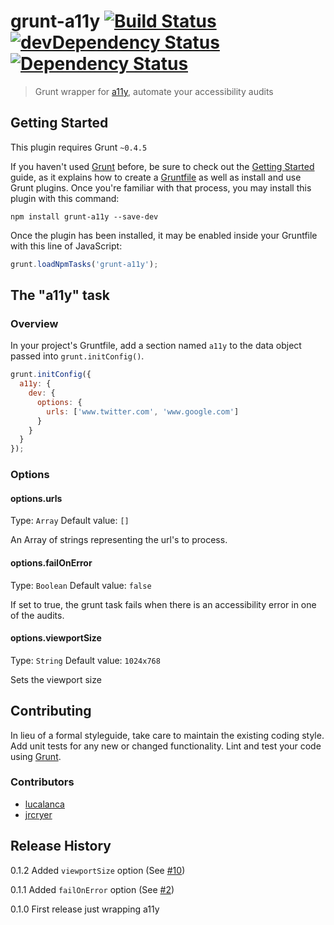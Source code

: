 # grunt-a11y  [![Build Status](https://travis-ci.org/lucalanca/grunt-a11y.svg?branch=master)](https://travis-ci.org/lucalanca/grunt-a11y) [![devDependency Status](https://david-dm.org/lucalanca/grunt-a11y/dev-status.svg)](https://david-dm.org/lucalanca/grunt-a11y#info=devDependencies)  [![Dependency Status](https://david-dm.org/lucalanca/grunt-a11y.svg)](https://david-dm.org/lucalanca/grunt-a11y)

> Grunt wrapper for [a11y](https://github.com/addyosmani/a11y), automate your accessibility audits

## Getting Started
This plugin requires Grunt `~0.4.5`

If you haven't used [Grunt](http://gruntjs.com/) before, be sure to check out the [Getting Started](http://gruntjs.com/getting-started) guide, as it explains how to create a [Gruntfile](http://gruntjs.com/sample-gruntfile) as well as install and use Grunt plugins. Once you're familiar with that process, you may install this plugin with this command:

```shell
npm install grunt-a11y --save-dev
```

Once the plugin has been installed, it may be enabled inside your Gruntfile with this line of JavaScript:

```js
grunt.loadNpmTasks('grunt-a11y');
```

## The "a11y" task

### Overview
In your project's Gruntfile, add a section named `a11y` to the data object passed into `grunt.initConfig()`.

```js
grunt.initConfig({
  a11y: {
    dev: {
      options: {
        urls: ['www.twitter.com', 'www.google.com']
      }
    }
  }
});
```

### Options

#### options.urls
Type: `Array`
Default value: `[]`

An Array of strings representing the url's to process.

#### options.failOnError
Type: `Boolean`
Default value: `false`

If set to true, the grunt task fails when there is an accessibility error in one of the audits.

#### options.viewportSize
Type: `String`
Default value: `1024x768`

Sets the viewport size


## Contributing
In lieu of a formal styleguide, take care to maintain the existing coding style. Add unit tests for any new or changed functionality. Lint and test your code using [Grunt](http://gruntjs.com/).


### Contributors
- [lucalanca](https://github.com/lucalanca)
- [jrcryer](https://github.com/jrcryer)

## Release History

0.1.2 Added `viewportSize` option (See [#10](https://github.com/lucalanca/grunt-a11y/issues/10))

0.1.1 Added `failOnError` option (See [#2](https://github.com/lucalanca/grunt-a11y/issues/2))

0.1.0 First release just wrapping a11y
